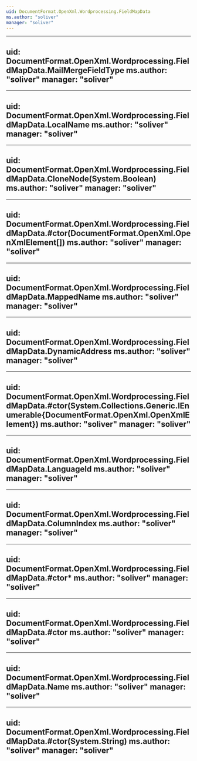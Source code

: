 ```yaml
---
uid: DocumentFormat.OpenXml.Wordprocessing.FieldMapData
ms.author: "soliver"
manager: "soliver"
---
```


---
uid: DocumentFormat.OpenXml.Wordprocessing.FieldMapData.MailMergeFieldType
ms.author: "soliver"
manager: "soliver"
---

---
uid: DocumentFormat.OpenXml.Wordprocessing.FieldMapData.LocalName
ms.author: "soliver"
manager: "soliver"
---

---
uid: DocumentFormat.OpenXml.Wordprocessing.FieldMapData.CloneNode(System.Boolean)
ms.author: "soliver"
manager: "soliver"
---

---
uid: DocumentFormat.OpenXml.Wordprocessing.FieldMapData.#ctor(DocumentFormat.OpenXml.OpenXmlElement[])
ms.author: "soliver"
manager: "soliver"
---

---
uid: DocumentFormat.OpenXml.Wordprocessing.FieldMapData.MappedName
ms.author: "soliver"
manager: "soliver"
---

---
uid: DocumentFormat.OpenXml.Wordprocessing.FieldMapData.DynamicAddress
ms.author: "soliver"
manager: "soliver"
---

---
uid: DocumentFormat.OpenXml.Wordprocessing.FieldMapData.#ctor(System.Collections.Generic.IEnumerable{DocumentFormat.OpenXml.OpenXmlElement})
ms.author: "soliver"
manager: "soliver"
---

---
uid: DocumentFormat.OpenXml.Wordprocessing.FieldMapData.LanguageId
ms.author: "soliver"
manager: "soliver"
---

---
uid: DocumentFormat.OpenXml.Wordprocessing.FieldMapData.ColumnIndex
ms.author: "soliver"
manager: "soliver"
---

---
uid: DocumentFormat.OpenXml.Wordprocessing.FieldMapData.#ctor*
ms.author: "soliver"
manager: "soliver"
---

---
uid: DocumentFormat.OpenXml.Wordprocessing.FieldMapData.#ctor
ms.author: "soliver"
manager: "soliver"
---

---
uid: DocumentFormat.OpenXml.Wordprocessing.FieldMapData.Name
ms.author: "soliver"
manager: "soliver"
---

---
uid: DocumentFormat.OpenXml.Wordprocessing.FieldMapData.#ctor(System.String)
ms.author: "soliver"
manager: "soliver"
---
